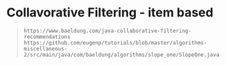 # Collavorative Filtering - item based
> `https://www.baeldung.com/java-collaborative-filtering-recommendations`
> `https://github.com/eugenp/tutorials/blob/master/algorithms-miscellaneous-2/src/main/java/com/baeldung/algorithms/slope_one/SlopeOne.java`
